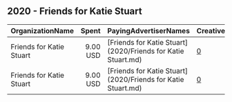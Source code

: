## 2020 - Friends for Katie Stuart 
|OrganizationName|Spent|PayingAdvertiserNames|CreativeUrls|Impressions|Genders|AgeBrackets|CountryCodes|BillingAddresses|CandidateBallotInformation|
|:---|---:|:---|:---|---:|:---|:---|:---|:---|:---|
|Friends for Katie Stuart|9.00 USD|[Friends for Katie Stuart](2020/Friends for Katie Stuart.md)|[0](https://www.snap.com/political-ads/asset/b175b57005952394f14e9a892670a2951e76ee379f3da7a9859ab5a74f9d28ee?mediaType=png)|992||18-30|united states|US|Katie Stuart|
|Friends for Katie Stuart|9.00 USD|[Friends for Katie Stuart](2020/Friends for Katie Stuart.md)|[0](https://www.snap.com/political-ads/asset/29311b9b28ec7d724b91858aec8bab88800eaaa6c0b49745b063a8a7279912b4?mediaType=png)|3,055|||united states|US|Katie Stuart|
